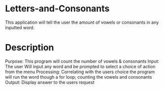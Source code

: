 # Letters-and-Consonants
This application will tell the user the amount of vowels or consonants in any inputted word.

# Description
Purpose: This program will count the number of vowels & consonants
Input: The user Will input any word and be prompted to select a choice of action from the menu
Processing: Correlating with the users choice the program will run the word though a for loop; counting the vowels and consonants
Output: Display answer to the users request

